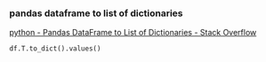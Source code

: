 ### pandas dataframe to list of dictionaries


[python - Pandas DataFrame to List of Dictionaries - Stack Overflow](https://stackoverflow.com/questions/29815129/pandas-dataframe-to-list-of-dictionaries)




```python
df.T.to_dict().values()
```
